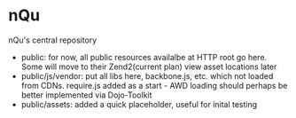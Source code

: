 nQu
===

nQu's central repository

- public: for now, all public resources availalbe at HTTP root go here. Some will move to their Zend2(current plan) view asset locations later
- public/js/vendor: put all libs here, backbone.js, etc. which not loaded from CDNs. require.js added as a start - AWD loading should perhaps be better implemented via Dojo-Toolkit
- public/assets: added a quick placeholder, useful for inital testing